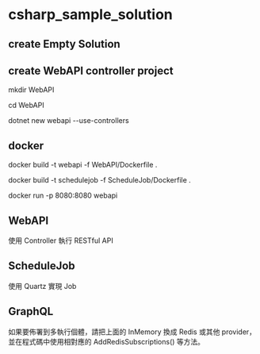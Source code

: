 # csharp_sample_solution


## create Empty Solution

## create WebAPI controller project

mkdir WebAPI

cd WebAPI

dotnet new webapi --use-controllers



## docker

docker build -t webapi -f WebAPI/Dockerfile .

docker build -t schedulejob -f ScheduleJob/Dockerfile .

docker run -p 8080:8080 webapi



## WebAPI

使用 Controller 執行 RESTful API


## ScheduleJob

使用 Quartz 實現 Job


## GraphQL

如果要佈署到多執行個體，請把上面的 InMemory 換成 Redis 或其他 provider，並在程式碼中使用相對應的 AddRedisSubscriptions() 等方法。






